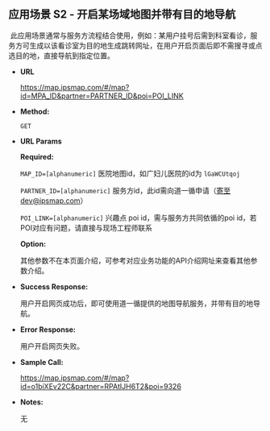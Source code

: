 **应用场景 S2 - 开启某场域地图并带有目的地导航**
----
  此应用场景通常与服务方流程结合使用，例如：某用户挂号后需到科室看诊，服务方可生成以该看诊室为目的地生成跳转网址，在用户开启页面后即不需搜寻或点选目的地，直接导航到指定位置。

* **URL**

  https://map.ipsmap.com/#/map?id=MPA_ID&partner=PARTNER_ID&poi=POI_LINK

* **Method:**
  
  `GET`
  
*  **URL Params**


   **Required:**
 
   `MAP_ID=[alphanumeric]` 医院地图id，如广妇儿医院的id为 `lGaWCUtqoj` 
 
   `PARTNER_ID=[alphanumeric]` 服务方id，此id需向道一循申请（寄至dev@ipsmap.com）
 
   `POI_LINK=[alphanumeric]` 兴趣点 poi id，需与服务方共同依循的poi id，若POI对应有问题，请直接与现场工程师联系
 
   **Option:**
 
   其他参数不在本页面介绍，可参考对应业务功能的API介绍网址来查看其他参数介绍。
   
* **Success Response:**
 
   用户开启网页成功后，即可使用道一循提供的地图导航服务，并带有目的地导航。

 
* **Error Response:**

   用户开启网页失败。


* **Sample Call:**

   https://map.ipsmap.com/#/map?id=o1biXEv22C&partner=RPAtIJH6T2&poi=9326

* **Notes:**

   无
